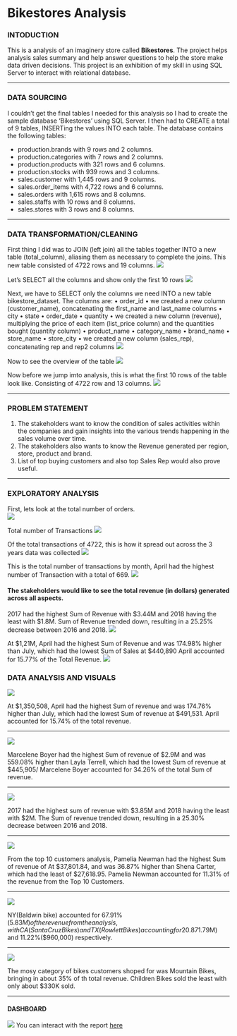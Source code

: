 # Bikestores Analysis

### INTODUCTION 

This is a analysis of an imaginery store called **Bikestores**. The project helps analysis sales summary and help answer questions to help the store make data driven decisions.
This project is an exhibition of my skill in using SQL Server to interact with relational database.

---
### DATA SOURCING

I couldn’t get the final tables I needed for this analysis so I had to create the sample database ‘Bikestores’ using SQL Server. I then had to CREATE a total of 9 tables, INSERTing  the values INTO each table. 
The database contains the following tables:

- production.brands with 9 rows and 2 columns.
-  production.categories with 7 rows and 2 columns.
-	production.products with 321 rows and 6 columns.
-	production.stocks with 939 rows and 3 columns.
-	sales.customer with 1,445 rows and 9 columns. 
-	sales.order_items with 4,722 rows and 6 columns.
-	sales.orders with 1,615 rows and 8 columns. 
-	sales.staffs with 10 rows and 8 columns. 
-	sales.stores with 3 rows and 8 columns.

---
### DATA TRANSFORMATION/CLEANING

First thing I did was to JOIN (left join) all the tables together INTO a new table (total_column), aliasing them as necessary to complete the joins. This new table consisted of 4722 rows and 19 columns.
![](create_total_column.jpg)

Let’s SELECT all the columns and show only the first 10 rows
![](total_column.jpg)

Next, we have to SELECT only the columns we need INTO a new table bikestore_dataset. The columns are:
•	order_id
•	we created a new column (customer_name), concatenating the first_name and last_name columns
•	city
•	state
•	order_date
•	quantity
•	we created a new column (revenue), multiplying the price of each item (list_price column) and the quantities bought (quantity column)
•	product_name
•	category_name
•	brand_name
•	store_name
•	store_city
•	we created a new column (sales_rep), concatenating rep and rep2 columns
![](create_bikestore.png)

Now to see the overview of the table
![](overview.png)

Now before we jump imto analysis, this is what the first 10 rows of the table look like. Consisting of 4722 row and 13 columns.
![](bikestore_dataset.png)

---
### PROBLEM STATEMENT
1.	The stakeholders want to know the condition of sales activities within the companies and gain insights into the various trends happening in the sales volume over time.
2.	The stakeholders also wants to know the Revenue generated per region, store, product and brand.
3.	List of top buying customers and also top Sales Rep would also prove useful.

---
### EXPLORATORY ANALYSIS 

First, lets look at the total number of orders.                                                                                   
![](Total_Orders.png)

Total number of Transactions 
![](Total_Transactions.png)

Of the total transactions of 4722, this is how it spread out across the 3 years data was collected 
![](Total_TransactionsYear.png)

This is the total number of transactions by month, April had the highest number of Transaction with a total of 669. 
![](Total_TransactionsMonth.png)


#### The stakeholders would like to see the total revenue (in dollars) generated across all aspects.

2017 had the highest Sum of Revenue with $3.44M and 2018 having the least with $1.8M. Sum of Revenue trended down, resulting in a 25.25% decrease between 2016 and 2018.
![](revenue_year.png)

At $1,21M, April had the highest Sum of Revenue and was 174.98% higher than July, which had the lowest Sum of Sales at $440,890
April accounted for 15.77% of the Total Revenue. 
![](revenue_month.png)





### DATA ANALYSIS AND VISUALS

![](revenue_by_month.jpg)

At $1,350,508, April had the highest Sum of revenue and was 174.76% higher than July, which had the lowest Sum of revenue at $491,531.  April accounted for 15.74% of the total revenue.

---
![](revenue_per_sales_rep.jpg)

Marcelene Boyer had the highest Sum of revenue of $2.9M and was 559.08% higher than Layla Terrell, which had the lowest Sum of revenue at $445,905/ Marcelene Boyer accounted for 34.26% of the total Sum of revenue.

---
![](revenue_by_year.jpg)

2017 had the highest sum of revenue with $3.85M and 2018 having the least with $2M. The Sum of revenue trended down, resulting in a 25.30% decrease between 2016 and 2018. 

---
![](top_10_customers.jpg)

From the top 10 customers analysis, Pamelia Newman had the highest Sum of revenue of At $37,801.84, and was 36.87% higher than Shena Carter, which had the least of $27,618.95. Pamelia Newman accounted for 11.31% of the revenue from the Top 10 Customers.

---
![](revenue_per_state.jpg)

NY(Baldwin bike) accounted for 67.91%($5.83M) of the revenue from the analysis, with CA(Santa Cruz Bikes) and TX(Rowlett Bikes) accounting for 20.87%($1.79M) and 11.22%($960,000) respectively.

---
![](revenue_per_categories.jpg)

The mosy category of bikes customers shoped for was Mountain Bikes, bringing in about 35% of th total revenue. Children Bikes sold the least with only about $330K sold.

---


#### DASHBOARD

![](dashboards.jpg)
You can interact with the report [here](https://app.powerbi.com/groups/me/reports/fc02f5bf-44f8-4f36-8964-570875ff335a/ReportSection)


